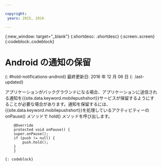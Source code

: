 ```yaml
---

copyright:
 years: 2015, 2016

---
```


{:new_window: target="_blank"}
{:shortdesc: .shortdesc}
{:screen:.screen}
{:codeblock:.codeblock}

# Android の通知の保留
{: #hold-notifications-android}
最終更新日: 2016 年 12 月 06 日
{: .last-updated}

アプリケーションがバックグラウンドになる場合、アプリケーションに送信される通知を{{site.data.keyword.mobilepushshort}}サービスが保留するようにすることが必要な場合があります。通知を保留するには、{{site.data.keyword.mobilepushshort}}を処理しているアクティビティーの onPause() メソッドで hold() メソッドを呼び出します。

```
	@Override
	protected void onPause() {
    super.onPause();
    if (push != null) {
        push.hold();
    }
	} 
```
	{: codeblock}
